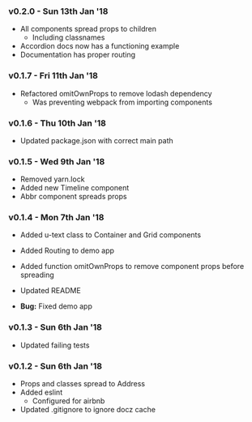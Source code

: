 ### v0.2.0 - Sun 13th Jan '18
* All components spread props to children
    * Including classnames
* Accordion docs now has a functioning example
* Documentation has proper routing

### v0.1.7 - Fri 11th Jan '18
* Refactored omitOwnProps to remove lodash dependency
    * Was preventing webpack from importing components
    
### v0.1.6 - Thu 10th Jan '18
* Updated package.json with correct main path

### v0.1.5 - Wed 9th Jan '18
* Removed yarn.lock
* Added new Timeline component
* Abbr component spreads props

### v0.1.4 - Mon 7th Jan '18
* Added u-text class to Container and Grid components
* Added Routing to demo app
* Added function omitOwnProps to remove component props before spreading
* Updated README

* **Bug:**
Fixed demo app

### v0.1.3 - Sun 6th Jan '18
* Updated failing tests

### v0.1.2 - Sun 6th Jan '18
* Props and classes spread to Address
* Added eslint 
  * Configured for airbnb
* Updated .gitignore to ignore docz cache